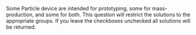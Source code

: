 Some Particle device are intended for prototyping, some for mass-production, and some for both. This question will restrict the solutions to the appropriate groups. If you leave the checkboxes unchecked 
all solutions will be returned.
